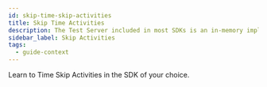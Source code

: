 ```yaml
---
id: skip-time-skip-activities
title: Skip Time Activities
description: The Test Server included in most SDKs is an in-memory implementation of Temporal Server that supports skipping time.
sidebar_label: Skip Activities
tags:
  - guide-context
---
```


Learn to Time Skip Activities in the SDK of your choice.
